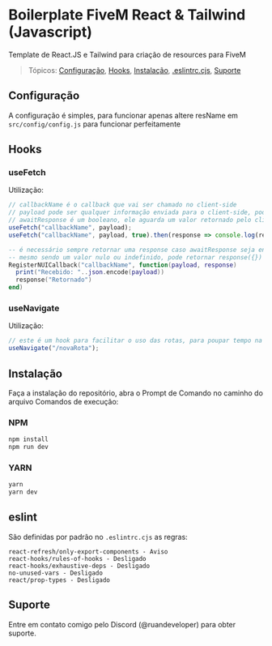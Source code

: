 # Boilerplate FiveM React & Tailwind (Javascript)

Template de React.JS e Tailwind para criação de resources para FiveM

> Tópicos: [Configuração](#configuração), [Hooks](#hooks), [Instalação](#instalação), [.eslintrc.cjs](#eslint), [Suporte](#suporte)

## Configuração

A configuração é simples, para funcionar apenas altere resName em `src/config/config.js` para funcionar perfeitamente

## Hooks

### useFetch
Utilização:
```javascript
// callbackName é o callback que vai ser chamado no client-side
// payload pode ser qualquer informação enviada para o client-side, pode ser um objeto, uma array, uma string, qualquer valor
// awaitResponse é um booleano, ele aguarda um valor retornado pelo client
useFetch("callbackName", payload);
useFetch("callbackName", payload, true).then(response => console.log(response));
```
```lua
-- é necessário sempre retornar uma response caso awaitResponse seja enviado como true na função acima
-- mesmo sendo um valor nulo ou indefinido, pode retornar response({})
RegisterNUICallback("callbackName", function(payload, response)
  print("Recebido: "..json.encode(payload))
  response("Retornado")
end)
```

### useNavigate
Utilização:
```javascript
// este é um hook para facilitar o uso das rotas, para poupar tempo na hora de trabalhar com muitas páginas
useNavigate("/novaRota");
```

## Instalação

Faça a instalação do repositório, abra o Prompt de Comando no caminho do arquivo
Comandos de execução:

### NPM
```sh
npm install
npm run dev
```

### YARN
```sh
yarn
yarn dev
```

## eslint

São definidas por padrão no `.eslintrc.cjs` as regras: 

```
react-refresh/only-export-components - Aviso
react-hooks/rules-of-hooks - Desligado
react-hooks/exhaustive-deps - Desligado
no-unused-vars - Desligado
react/prop-types - Desligado
```

## Suporte
Entre em contato comigo pelo Discord (@ruandeveloper) para obter suporte.
